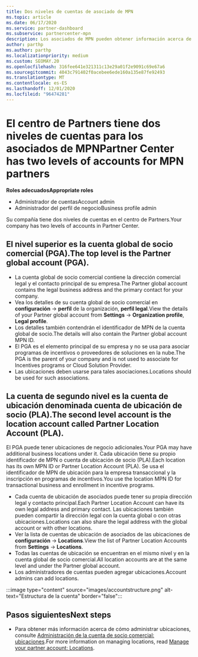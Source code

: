 ```yaml
---
title: Dos niveles de cuentas de asociado de MPN
ms.topic: article
ms.date: 06/17/2020
ms.service: partner-dashboard
ms.subservice: partnercenter-mpn
description: Los asociados de MPN pueden obtener información acerca de los dos niveles de cuentas del centro de Partners, la cuenta global de socio comercial (PGA) y la cuenta de ubicación de asociados (PLA).
author: parthp
ms.author: parthp
ms.localizationpriority: medium
ms.custom: SEOMAY.20
ms.openlocfilehash: 316fee641e321311c13e29a01f2e9091c69e67a6
ms.sourcegitcommit: 4043c791402f0acebee6ede160a135e87fe92493
ms.translationtype: MT
ms.contentlocale: es-ES
ms.lasthandoff: 12/01/2020
ms.locfileid: "96474281"
---
```

# <a name="partner-center-has-two-levels-of-accounts-for-mpn-partners"></a><span data-ttu-id="8342f-103">El centro de Partners tiene dos niveles de cuentas para los asociados de MPN</span><span class="sxs-lookup"><span data-stu-id="8342f-103">Partner Center has two levels of accounts for MPN partners</span></span>


<span data-ttu-id="8342f-104">**Roles adecuados**</span><span class="sxs-lookup"><span data-stu-id="8342f-104">**Appropriate roles**</span></span>

- <span data-ttu-id="8342f-105">Administrador de cuentas</span><span class="sxs-lookup"><span data-stu-id="8342f-105">Account admin</span></span>
- <span data-ttu-id="8342f-106">Administrador del perfil de negocio</span><span class="sxs-lookup"><span data-stu-id="8342f-106">Business profile admin</span></span>


<span data-ttu-id="8342f-107">Su compañía tiene dos niveles de cuentas en el centro de Partners.</span><span class="sxs-lookup"><span data-stu-id="8342f-107">Your company has two levels of accounts in Partner Center.</span></span>

## <a name="the-top-level-is-the-partner-global-account-pga"></a><span data-ttu-id="8342f-108">El nivel superior es la cuenta global de socio comercial (PGA).</span><span class="sxs-lookup"><span data-stu-id="8342f-108">The top level is the Partner global account (PGA).</span></span>

- <span data-ttu-id="8342f-109">La cuenta global de socio comercial contiene la dirección comercial legal y el contacto principal de su empresa.</span><span class="sxs-lookup"><span data-stu-id="8342f-109">The Partner global account contains the legal business address and the primary contact for your company.</span></span> 
- <span data-ttu-id="8342f-110">Vea los detalles de su cuenta global de socio comercial en **configuración**  ->  **perfil** de la organización, **perfil legal**.</span><span class="sxs-lookup"><span data-stu-id="8342f-110">View the details of your Partner global account from **Settings** -> **Organization profile**, **Legal profile**.</span></span>
- <span data-ttu-id="8342f-111">Los detalles también contendrán el identificador de MPN de la cuenta global de socio.</span><span class="sxs-lookup"><span data-stu-id="8342f-111">The details will also contain the Partner global account MPN ID.</span></span> 
- <span data-ttu-id="8342f-112">El PGA es el elemento principal de su empresa y no se usa para asociar programas de incentivos o proveedores de soluciones en la nube.</span><span class="sxs-lookup"><span data-stu-id="8342f-112">The PGA is the parent of your company and is not used to associate for Incentives programs or Cloud Solution Provider.</span></span> 
- <span data-ttu-id="8342f-113">Las ubicaciones deben usarse para tales asociaciones.</span><span class="sxs-lookup"><span data-stu-id="8342f-113">Locations should be used for such associations.</span></span>

## <a name="the-second-level-account-is-the-location-account-called-partner-location-account-pla"></a><span data-ttu-id="8342f-114">La cuenta de segundo nivel es la cuenta de ubicación denominada cuenta de ubicación de socio (PLA).</span><span class="sxs-lookup"><span data-stu-id="8342f-114">The second level account is the location account called Partner Location Account (PLA).</span></span>

<span data-ttu-id="8342f-115">El PGA puede tener ubicaciones de negocio adicionales.</span><span class="sxs-lookup"><span data-stu-id="8342f-115">Your PGA may have additional business locations under it.</span></span> <span data-ttu-id="8342f-116">Cada ubicación tiene su propio identificador de MPN o cuenta de ubicación de socio (PLA).</span><span class="sxs-lookup"><span data-stu-id="8342f-116">Each location has its own MPN ID or Partner Location Account (PLA).</span></span> <span data-ttu-id="8342f-117">Se usa el identificador de MPN de ubicación para la empresa transaccional y la inscripción en programas de incentivos.</span><span class="sxs-lookup"><span data-stu-id="8342f-117">You use the location MPN ID for transactional business and enrollment in incentive programs.</span></span>

- <span data-ttu-id="8342f-118">Cada cuenta de ubicación de asociados puede tener su propia dirección legal y contacto principal.</span><span class="sxs-lookup"><span data-stu-id="8342f-118">Each Partner Location Account can have its own legal address and primary contact.</span></span> <span data-ttu-id="8342f-119">Las ubicaciones también pueden compartir la dirección legal con la cuenta global o con otras ubicaciones.</span><span class="sxs-lookup"><span data-stu-id="8342f-119">Locations can also share the legal address with the global account or with other locations.</span></span>
- <span data-ttu-id="8342f-120">Ver la lista de cuentas de ubicación de asociados de las ubicaciones de **configuración**  ->  **Locations**.</span><span class="sxs-lookup"><span data-stu-id="8342f-120">View the list of Partner Location Accounts from **Settings** -> **Locations**.</span></span>
- <span data-ttu-id="8342f-121">Todas las cuentas de ubicación se encuentran en el mismo nivel y en la cuenta global de socio comercial.</span><span class="sxs-lookup"><span data-stu-id="8342f-121">All location accounts are at the same level and under the Partner global account.</span></span>
- <span data-ttu-id="8342f-122">Los administradores de cuentas pueden agregar ubicaciones.</span><span class="sxs-lookup"><span data-stu-id="8342f-122">Account admins can add locations.</span></span>

:::image type="content" source="images/accountstructure.png" alt-text="Estructura de la cuenta" border="false":::

## <a name="next-steps"></a><span data-ttu-id="8342f-124">Pasos siguientes</span><span class="sxs-lookup"><span data-stu-id="8342f-124">Next steps</span></span>

- <span data-ttu-id="8342f-125">Para obtener más información acerca de cómo administrar ubicaciones, consulte [Administración de la cuenta de socio comercial: ubicaciones](manage-locations.md).</span><span class="sxs-lookup"><span data-stu-id="8342f-125">For more information on managing locations, read [Manage your partner account: Locations](manage-locations.md).</span></span>
